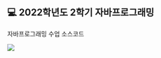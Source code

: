 
## 💻 2022학년도 2학기 자바프로그래밍
자바프로그래밍 수업 소스코드

![](https://blog.kakaocdn.net/dn/DlkpH/btq8b2xnkZT/hbs4Kh7iyuOkwCqiYeLy1k/img.png)
